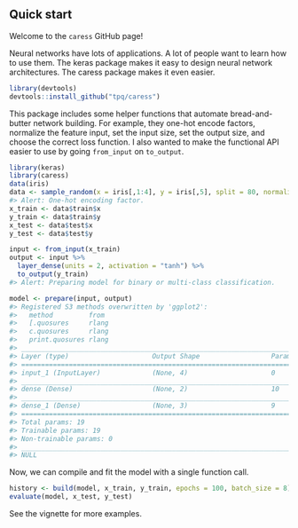 
<!-- README.md is generated from README.Rmd. Please edit that file -->
Quick start
-----------

Welcome to the `caress` GitHub page!

Neural networks have lots of applications. A lot of people want to learn how to use them. The keras package makes it easy to design neural network architectures. The caress package makes it even easier.

``` r
library(devtools)
devtools::install_github("tpq/caress")
```

This package includes some helper functions that automate bread-and-butter network building. For example, they one-hot encode factors, normalize the feature input, set the input size, set the output size, and choose the correct loss function. I also wanted to make the functional API easier to use by going `from_input` on `to_output`.

``` r
library(keras)
library(caress)
data(iris)
data <- sample_random(x = iris[,1:4], y = iris[,5], split = 80, normalize = TRUE)
#> Alert: One-hot encoding factor.
x_train <- data$train$x
y_train <- data$train$y
x_test <- data$test$x
y_test <- data$test$y

input <- from_input(x_train)
output <- input %>%
  layer_dense(units = 2, activation = "tanh") %>%
  to_output(y_train)
#> Alert: Preparing model for binary or multi-class classification.

model <- prepare(input, output)
#> Registered S3 methods overwritten by 'ggplot2':
#>   method         from 
#>   [.quosures     rlang
#>   c.quosures     rlang
#>   print.quosures rlang
#> ___________________________________________________________________________
#> Layer (type)                     Output Shape                  Param #     
#> ===========================================================================
#> input_1 (InputLayer)             (None, 4)                     0           
#> ___________________________________________________________________________
#> dense (Dense)                    (None, 2)                     10          
#> ___________________________________________________________________________
#> dense_1 (Dense)                  (None, 3)                     9           
#> ===========================================================================
#> Total params: 19
#> Trainable params: 19
#> Non-trainable params: 0
#> ___________________________________________________________________________
#> NULL
```

Now, we can compile and fit the model with a single function call.

``` r
history <- build(model, x_train, y_train, epochs = 100, batch_size = 8)
evaluate(model, x_test, y_test)
```

See the vignette for more examples.

